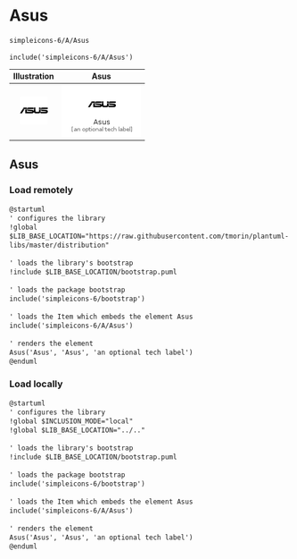 # Asus


```text
simpleicons-6/A/Asus
```

```text
include('simpleicons-6/A/Asus')
```



| Illustration | Asus |
| :---: | :---: |
| ![illustration for Illustration](../../simpleicons-6/A/Asus.png) | ![illustration for Asus](../../simpleicons-6/A/Asus.Local.png) |




## Asus

### Load remotely
```plantuml
@startuml
' configures the library
!global $LIB_BASE_LOCATION="https://raw.githubusercontent.com/tmorin/plantuml-libs/master/distribution"

' loads the library's bootstrap
!include $LIB_BASE_LOCATION/bootstrap.puml

' loads the package bootstrap
include('simpleicons-6/bootstrap')

' loads the Item which embeds the element Asus
include('simpleicons-6/A/Asus')

' renders the element
Asus('Asus', 'Asus', 'an optional tech label')
@enduml
```

### Load locally
```plantuml
@startuml
' configures the library
!global $INCLUSION_MODE="local"
!global $LIB_BASE_LOCATION="../.."

' loads the library's bootstrap
!include $LIB_BASE_LOCATION/bootstrap.puml

' loads the package bootstrap
include('simpleicons-6/bootstrap')

' loads the Item which embeds the element Asus
include('simpleicons-6/A/Asus')

' renders the element
Asus('Asus', 'Asus', 'an optional tech label')
@enduml
```

